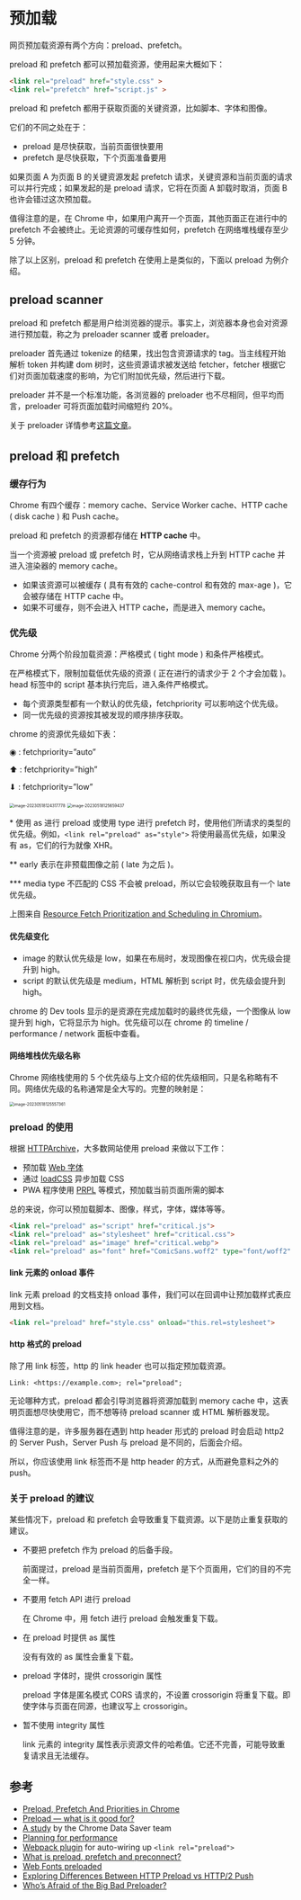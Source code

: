 # 预加载

网页预加载资源有两个方向：preload、prefetch。

preload 和 prefetch 都可以预加载资源，使用起来大概如下：

```html
<link rel="preload" href="style.css" >
<link rel="prefetch" href="script.js" >
```

preload 和 prefetch 都用于获取页面的关键资源，比如脚本、字体和图像。

它们的不同之处在于：

* preload 是尽快获取，当前页面很快要用
* prefetch 是尽快获取，下个页面准备要用

如果页面 A 为页面 B 的关键资源发起 prefetch 请求，关键资源和当前页面的请求可以并行完成；如果发起的是 preload 请求，它将在页面 A 卸载时取消，页面 B 也许会错过这次预加载。

值得注意的是，在 Chrome 中，如果用户离开一个页面，其他页面正在进行中的 prefetch 不会被终止。无论资源的可缓存性如何，prefetch 在网络堆栈缓存至少 5 分钟。

除了以上区别，preload 和 prefetch 在使用上是类似的，下面以 preload 为例介绍。

## preload scanner

preload 和 prefetch 都是用户给浏览器的提示。事实上，浏览器本身也会对资源进行预加载，称之为 preloader scanner 或者 preloader。

preloader 首先通过 tokenize 的结果，找出包含资源请求的 tag。当主线程开始解析 token 并构建 dom 树时，这些资源请求被发送给 fetcher，fetcher 根据它们对页面加载速度的影响，为它们附加优先级，然后进行下载。

preloader 并不是一个标准功能，各浏览器的 preloader 也不尽相同，但平均而言，preloader 可将页面加载时间缩短约 20%。

关于 preloader 详情参考[这篇文章](https://calendar.perfplanet.com/2013/big-bad-preloader/)。

## preload 和 prefetch

### 缓存行为

Chrome 有四个缓存：memory cache、Service Worker cache、HTTP cache ( disk cache ) 和 Push cache。

preload 和 prefetch 的资源都存储在 **HTTP cache** 中。

当一个资源被 preload 或 prefetch 时，它从网络请求栈上升到 HTTP cache 并进入渲染器的 memory cache。

* 如果该资源可以被缓存 ( 具有有效的 cache-control 和有效的 max-age )，它会被存储在 HTTP cache 中。
* 如果不可缓存，则不会进入 HTTP cache，而是进入 memory cache。

### 优先级

Chrome 分两个阶段加载资源：严格模式 ( tight mode ) 和条件严格模式。

在严格模式下，限制加载低优先级的资源 ( 正在进行的请求少于 2 个才会加载 )。head 标签中的 script 基本执行完后，进入条件严格模式。

* 每个资源类型都有一个默认的优先级，fetchpriority 可以影响这个优先级。
* 同一优先级的资源按其被发现的顺序排序获取。

chrome 的资源优先级如下表：

◉ : fetchpriority=”auto”

⬆ : fetchpriority=”high”

⬇ : fetchpriority=”low”

<img src="https://raw.githubusercontent.com/yamsfeer/pic-bed/master/image-20230518124317778.png" alt="image-20230518124317778" style="zoom:50%;" />

<img src="https://raw.githubusercontent.com/yamsfeer/pic-bed/master/image-20230518125659437.png" alt="image-20230518125659437" style="zoom:50%;" />

\* 使用 as 进行 preload 或使用 type 进行 prefetch 时，使用他们所请求的类型的优先级。例如，`<link rel="preload" as="style">` 将使用最高优先级，如果没有 as，它们的行为就像 XHR。

** early 表示在非预载图像之前 ( late 为之后 )。

*** media type 不匹配的 CSS 不会被 preload，所以它会较晚获取且有一个 late 优先级。

上图来自 [Resource Fetch Prioritization and Scheduling in Chromium](https://docs.google.com/document/d/1bCDuq9H1ih9iNjgzyAL0gpwNFiEP4TZS-YLRp_RuMlc/edit#)。

#### 优先级变化

* image 的默认优先级是 low，如果在布局时，发现图像在视口内，优先级会提升到 high。
* script 的默认优先级是 medium，HTML 解析到 script 时，优先级会提升到 high。

chrome 的 Dev tools 显示的是资源在完成加载时的最终优先级，一个图像从 low 提升到 high，它将显示为 high。优先级可以在 chrome 的 timeline / performance / network 面板中查看。

#### 网络堆栈优先级名称

Chrome 网络栈使用的 5 个优先级与上文介绍的优先级相同，只是名称略有不同。网络优先级的名称通常是全大写的。完整的映射是：

<img src="https://raw.githubusercontent.com/yamsfeer/pic-bed/master/image-20230518125557361.png" alt="image-20230518125557361" style="zoom:50%;" />

### preload 的使用

根据 [HTTPArchive](https://httparchive.org/)，大多数网站使用 preload 来做以下工作：

* 预加载 [Web 字体](https://www.zachleat.com/web/preload/)
* 通过 [loadCSS](https://github.com/filamentgroup/loadCSS) 异步加载 CSS
* PWA 程序使用 [PRPL](https://web.dev/apply-instant-loading-with-prpl/) 等模式，预加载当前页面所需的脚本

总的来说，你可以预加载脚本、图像，样式，字体，媒体等等。

```html
<link rel="preload" as="script" href="critical.js">
<link rel="preload" as="stylesheet" href="critical.css">
<link rel="preload" as="image" href="critical.webp">
<link rel="preload" as="font" href="ComicSans.woff2" type="font/woff2" crossorigin>
```

#### link 元素的 onload 事件

link 元素 preload 的文档支持 onload 事件，我们可以在回调中让预加载样式表应用到文档。

```html
<link rel="preload" href="style.css" onload="this.rel=stylesheet">
```

#### http 格式的 preload

除了用 link 标签，http 的 link header 也可以指定预加载资源。

```http
Link: <https://example.com>; rel="preload";
```

无论哪种方式，preload 都会引导浏览器将资源加载到 memory cache 中，这表明页面想尽快使用它，而不想等待 preload scanner 或 HTML 解析器发现。

值得注意的是，许多服务器在遇到 http header 形式的 preload 时会启动 http2 的 Server Push，Server Push 与 preload 是不同的，后面会介绍。

所以，你应该使用 link 标签而不是 http header 的方式，从而避免意料之外的 push。

### 关于 preload 的建议

某些情况下，preload 和 prefetch 会导致重复下载资源。以下是防止重复获取的建议。

* 不要把 prefetch 作为 preload 的后备手段。

  前面提过，preload 是当前页面用，prefetch 是下个页面用，它们的目的不完全一样。

* 不要用 fetch API 进行 preload

  在 Chrome 中，用 fetch 进行 preload 会触发重复下载。

* 在 preload 时提供 as 属性

  没有有效的 as 属性会重复下载。

* preload 字体时，提供 crossorigin 属性

  preload 字体是匿名模式 CORS 请求的，不设置 crossorigin 将重复下载。即使字体与页面在同源，也建议写上 crossorigin。

* 暂不使用 integrity 属性

  link 元素的 integrity 属性表示资源文件的哈希值。它还不完善，可能导致重复请求且无法缓存。

## 参考

- [Preload, Prefetch And Priorities in Chrome](https://medium.com/reloading/preload-prefetch-and-priorities-in-chrome-776165961bbf)
- [Preload — what is it good for?](https://www.smashingmagazine.com/2016/02/preload-what-is-it-good-for/)
- [A  study](https://twitter.com/ChromiumDev/status/837715866078752768) by the Chrome Data Saver team
- [Planning for performance](https://www.youtube.com/watch?v=RWLzUnESylc)
- [Webpack plugin](https://github.com/googlechrome/preload-webpack-plugin) for auto-wiring up `<link rel="preload">`
- [What is preload, prefetch and preconnect?](https://www.keycdn.com/blog/resource-hints/)
- [Web Fonts preloaded](https://www.zachleat.com/web/preload/)
- [Exploring Differences Between HTTP Preload vs HTTP/2 Push](https://www.keycdn.com/blog/http-preload-vs-http2-push)
- [Who’s Afraid of the Big Bad Preloader?](https://calendar.perfplanet.com/2013/big-bad-preloader/)

